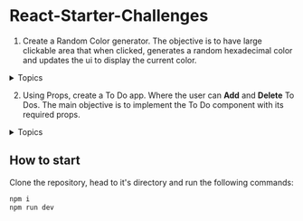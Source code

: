 # React-Starter-Challenges

1. Create a Random Color generator. The objective is to have large clickable area that when clicked, generates a random hexadecimal color and updates the ui to display the current color.

<details>
  <summary>Topics</summary>

- Math.Random
- Event Handlers
- String Concatenation
- Arrays
- JSX

</details>

2. Using Props, create a To Do app. Where the user can **Add** and **Delete** To Dos. The main objective is to implement the To Do component with its required props.

<details>
  <summary>Topics</summary>
  - Props
  - Types
  - Event Handlers
  - React State
  - Non Primitive types
  - JSX
</details>

## How to start

Clone the repository, head to it's directory and run the following commands:

```bash
npm i
npm run dev
```
